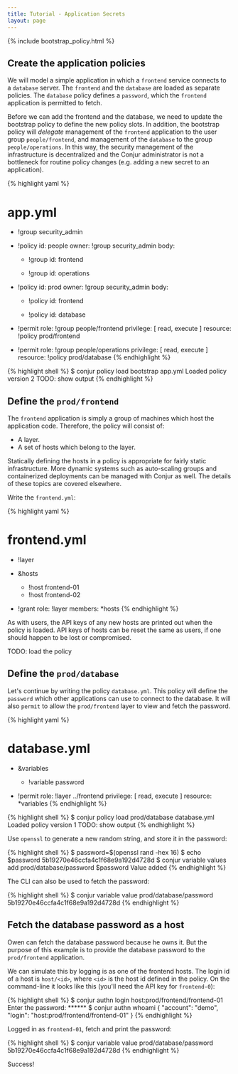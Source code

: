 ```yaml
---
title: Tutorial - Application Secrets
layout: page
---
```


{% include bootstrap_policy.html %}

## Create the application policies

We will model a simple application in which a `frontend` service connects to a `database` server. The `frontend` and the `database` are loaded as separate policies. The `database` policy defines a `password`, which the `frontend` application is permitted to fetch. 

Before we can add the frontend and the database, we need to update the bootstrap policy to define the new policy slots. In addition, the bootstrap policy will *delegate* management of the `frontend` application to the user group `people/frontend`, and management of the `database` to the group `people/operations`. In this way, the security management of the infrastructure is decentralized and the Conjur administrator is not a bottleneck for routine policy changes (e.g. adding a new secret to an application). 

{% highlight yaml %}
# app.yml

- !group security_admin

- !policy
  id: people
  owner: !group security_admin
  body:
  - !group
    id: frontend

  - !group
    id: operations

- !policy
  id: prod
  owner: !group security_admin
  body:
  - !policy
    id: frontend

  - !policy
    id: database

- !permit
  role: !group people/frontend
  privilege: [ read, execute ]
  resource: !policy prod/frontend

- !permit
  role: !group people/operations
  privilege: [ read, execute ]
  resource: !policy prod/database
{% endhighlight %}

{% highlight shell %}
$ conjur policy load bootstrap app.yml
Loaded policy version 2
TODO: show output
{% endhighlight %}

## Define the `prod/frontend`

The `frontend` application is simply a group of machines which host the application code. Therefore, the policy will consist of:

* A layer.
* A set of hosts which belong to the layer.

Statically defining the hosts in a policy is appropriate for fairly static infrastructure. More dynamic systems such as auto-scaling groups and containerized deployments can be managed with Conjur as well. The details of these topics are covered elsewhere. 

Write the `frontend.yml`:

{% highlight yaml %}
# frontend.yml
- !layer

- &hosts
  - !host frontend-01
  - !host frontend-02

- !grant
  role: !layer
  members: *hosts
{% endhighlight %}

As with users, the API keys of any new hosts are printed out when the policy is loaded. API keys of hosts can be reset the same as users, if one should happen to be lost or compromised.

TODO: load the policy

## Define the `prod/database`

Let's continue by writing the policy `database.yml`. This policy will define the `password` which other applications can use to connect to the database. It will also `permit` to allow the `prod/frontend` layer to view and fetch the password.

{% highlight yaml %}
# database.yml
- &variables
  - !variable password

- !permit
  role: !layer ../frontend
  privilege: [ read, execute ]
  resource: *variables
{% endhighlight %}


{% highlight shell %}
$ conjur policy load prod/database database.yml
Loaded policy version 1
TODO: show output
{% endhighlight %}

Use `openssl` to generate a new random string, and store it in the password:

{% highlight shell %}
$ password=$(openssl rand -hex 16)
$ echo $password
5b19270e46ccfa4c1f68e9a192d4728d
$ conjur variable values add prod/database/password $password
Value added
{% endhighlight %}

The CLI can also be used to fetch the password:

{% highlight shell %}
$ conjur variable value prod/database/password
5b19270e46ccfa4c1f68e9a192d4728d
{% endhighlight %}

## Fetch the database password as a host

Owen can fetch the database password because he owns it. But the purpose of this example is to provide the database password to the `prod/frontend` application. 

We can simulate this by logging is as one of the frontend hosts. The login id of a host is `host/<id>`, where `<id>` is the host id defined in the policy. On the command-line it looks like this (you'll need the API key for `frontend-0`):

{% highlight shell %}
$ conjur authn login host:prod/frontend/frontend-01
Enter the password: ******
$ conjur authn whoami
{ "account": "demo", "login": "host:prod/frontend/frontend-01" }
{% endhighlight %}

Logged in as `frontend-01`, fetch and print the password:

{% highlight shell %}
$ conjur variable value prod/database/password
5b19270e46ccfa4c1f68e9a192d4728d
{% endhighlight %}

Success! 

